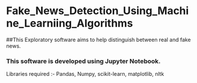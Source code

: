 # Fake_News_Detection_Using_Machine_Learniing_Algorithms
##This Exploratory software aims to help distinguish between real and fake news.

### This software is developed using Jupyter Notebook.

Libraries required :- 
Pandas,
Numpy,
scikit-learn,
matplotlib,
nltk
